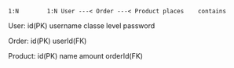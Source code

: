 `
      1:N        1:N
User ---< Order ---< Product
    places    contains
`

User:
id(PK)
username
classe
level
password

Order:
id(PK)
userId(FK)

Product:
id(PK)
name
amount
orderId(FK)

